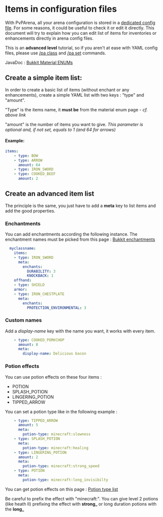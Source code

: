 # Items in configuration files

With PvPArena, all your arena configuration is stored in a [dedicated config file](configuration.md). For some reasons, 
it could be useful to check it or edit it directly. This document will try to explain how you can edit list of items 
for inventories or enhancements directly in arena config files. 

This is an **advanced level** tutorial, so if you aren't at ease with YAML config files, please use 
[/pa class](commands/class.md) and [/pa set](commands/set.md) commands.

JavaDoc : [Bukkit Material ENUMs](https://hub.spigotmc.org/javadocs/bukkit/org/bukkit/Material.html)

## Create a simple item list:

In order to create a basic list of items (without enchant or any enhancements), create a simple
YAML list with two keys : "type" and "amount".

"Type" is the items name, it **must be** from the material enum page - *cf. above link*

"amount" is the number of items you want to give. *This parameter is optional and,
 if not set, equals to 1 (and 64 for arrows)*
 
#### Example:

```yaml
items:
    - type: BOW
    - type: ARROW
      amount: 64
    - type: IRON_SWORD
    - type: COOKED_BEEF
      amount: 2
```

## Create an advanced item list

The principle is the same, you just have to add a **meta** key to list items and add the good 
properties.

### Enchantments

You can add enchantments according the following instance. The enchantment names must be picked
from this page : [Bukkit enchantments](https://hub.spigotmc.org/javadocs/bukkit/org/bukkit/enchantments/Enchantment.html) 

```yaml
  myclassname:
    items:
    - type: IRON_SWORD
      meta:
        enchants:
          DURABILITY: 3
          KNOCKBACK: 1
    offhand:
    - type: SHIELD
    armor:
    - type: IRON_CHESTPLATE
      meta:
        enchants:
          PROTECTION_ENVIRONMENTAL: 3
```

### Custom names

Add a *display-name* key with the name you want, it works with every item.

```yaml
    - type: COOKED_PORKCHOP
      amount: 8
      meta:
        display-name: Delicious bacon
``` 

### Potion effects

You can use potion effects on these four items :
* POTION
* SPLASH_POTION
* LINGERING_POTION
* TIPPED_ARROW

You can set a potion type like in the following example :

```yaml
    - type: TIPPED_ARROW
      amount: 5
      meta:
        potion-type: minecraft:slowness
    - type: SPLASH_POTION
      meta:
        potion-type: minecraft:healing
    - type: LINGERING_POTION
      amount: 2
      meta:
        potion-type: minecraft:strong_speed
    - type: POTION
      meta:
        potion-type: minecraft:long_invisibilty
``` 

You can get potion effects on this page : [Potion type list](https://hub.spigotmc.org/javadocs/spigot/org/bukkit/potion/PotionType.html)

Be careful to prefix the effect with "minecraft:". You can give level 2 potions (like heath II) 
prefixing the effect with **strong_** or long duration potions with the **long_**
